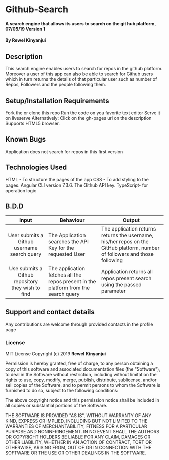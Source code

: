 # Github-Search
#### A search engine that allows its users to search on the git hub platform, 07/05/19 Version 1
#### By **Rewel Kinyanjui**
## Description
This search engine enables users to search for repos in the github platform. Moreover a  user of this app can also be able to search for Github users which in turn returns the details of that particular user such as number of Repos, Followers and the people following them.
## Setup/Installation Requirements
Fork the or clone this repo
Run the code on you favorite text editor
Serve it on liveserve
Alternatively: Click on the gh-pages url on the description
Supports HTML5 browser.
## Known Bugs
Application does not search for repos in this first version
## Technologies Used
HTML - To structure the pages of the app
CSS - To add styling to the pages.
Angular CLI version 7.3.6.
The Github API key.
TypeScript- for operation logic

## B.D.D
|                       Input                       | Behaviour                                                                           | Output                                                                                                                       |
|:-------------------------------------------------:|-------------------------------------------------------------------------------------|------------------------------------------------------------------------------------------------------------------------------|
|    User submits a Github username search query    | The Application searches the API  Key for the requested User                        | The application returns returns the username,  his/her repos on the GitHub platform, number of followers and those following |
| Use submits a Github repository they wish to find | The application fetches all the repos present in the platform from the search query | Application returns all repos present  search using the passed parameter                                                     |                                              |
## Support and contact details
Any contributions are welcome through provided contacts in the profile page
### License
  MIT License
Copyright (c) 2019 **Rewel Kinyanjui**

Permission is hereby granted, free of charge, to any person obtaining a copy
of this software and associated documentation files (the "Software"), to deal
in the Software without restriction, including without limitation the rights
to use, copy, modify, merge, publish, distribute, sublicense, and/or sell
copies of the Software, and to permit persons to whom the Software is
furnished to do so, subject to the following conditions:

The above copyright notice and this permission notice shall be included in all
copies or substantial portions of the Software.

THE SOFTWARE IS PROVIDED "AS IS", WITHOUT WARRANTY OF ANY KIND, EXPRESS OR
IMPLIED, INCLUDING BUT NOT LIMITED TO THE WARRANTIES OF MERCHANTABILITY,
FITNESS FOR A PARTICULAR PURPOSE AND NONINFRINGEMENT. IN NO EVENT SHALL THE
AUTHORS OR COPYRIGHT HOLDERS BE LIABLE FOR ANY CLAIM, DAMAGES OR OTHER
LIABILITY, WHETHER IN AN ACTION OF CONTRACT, TORT OR OTHERWISE, ARISING FROM,
OUT OF OR IN CONNECTION WITH THE SOFTWARE OR THE USE OR OTHER DEALINGS IN THE
SOFTWARE.
